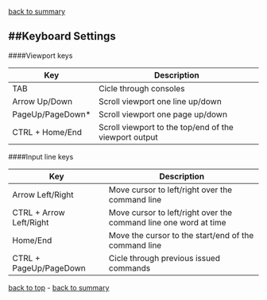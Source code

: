 [back to summary](summary.md)

##Keyboard Settings
------------------------------------------------------------------------
 
 
 
####Viewport keys
 
|Key|Description|
|---|-----------|
|TAB|Cicle through consoles|
|Arrow Up/Down|Scroll viewport one line up/down|
|PageUp/PageDown*|Scroll viewport one page up/down|
|CTRL + Home/End|Scroll viewport to the top/end of the viewport output|
 
 
 
####Input line keys
 
|Key|Description|
|---|-----------|
|Arrow Left/Right|Move cursor to left/right over the command line|
|CTRL + Arrow Left/Right|Move cursor to left/right over the command line one word at time|
|Home/End|Move the cursor to the start/end of the command line|
|CTRL + PageUp/PageDown|Cicle through previous issued commands|
 
 
 
[back to top](#console-management) - [back to summary](summary.md)